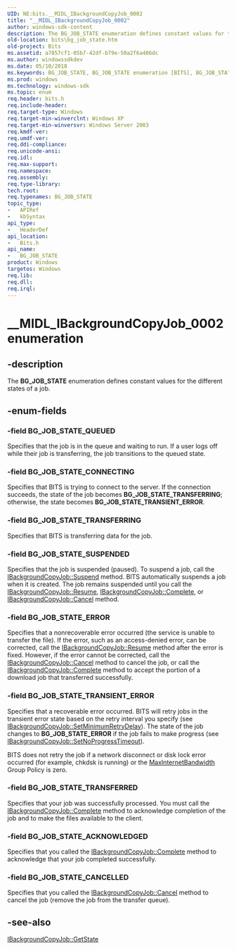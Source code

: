 ```yaml
---
UID: NE:bits.__MIDL_IBackgroundCopyJob_0002
title: "__MIDL_IBackgroundCopyJob_0002"
author: windows-sdk-content
description: The BG_JOB_STATE enumeration defines constant values for the different states of a job.
old-location: bits\bg_job_state.htm
old-project: Bits
ms.assetid: a7857cf1-05b7-42df-b79e-50a2f6a406dc
ms.author: windowssdkdev
ms.date: 05/10/2018
ms.keywords: BG_JOB_STATE, BG_JOB_STATE enumeration [BITS], BG_JOB_STATE_ACKNOWLEDGED, BG_JOB_STATE_CANCELLED, BG_JOB_STATE_CONNECTING, BG_JOB_STATE_ERROR, BG_JOB_STATE_QUEUED, BG_JOB_STATE_SUSPENDED, BG_JOB_STATE_TRANSFERRED, BG_JOB_STATE_TRANSFERRING, BG_JOB_STATE_TRANSIENT_ERROR, __MIDL_IBackgroundCopyJob_0002, _drz_bg_job_state, bits.bg_job_state, bits/BG_JOB_STATE, bits/BG_JOB_STATE_ACKNOWLEDGED, bits/BG_JOB_STATE_CANCELLED, bits/BG_JOB_STATE_CONNECTING, bits/BG_JOB_STATE_ERROR, bits/BG_JOB_STATE_QUEUED, bits/BG_JOB_STATE_SUSPENDED, bits/BG_JOB_STATE_TRANSFERRED, bits/BG_JOB_STATE_TRANSFERRING, bits/BG_JOB_STATE_TRANSIENT_ERROR
ms.prod: windows
ms.technology: windows-sdk
ms.topic: enum
req.header: bits.h
req.include-header: 
req.target-type: Windows
req.target-min-winverclnt: Windows XP
req.target-min-winversvr: Windows Server 2003
req.kmdf-ver: 
req.umdf-ver: 
req.ddi-compliance: 
req.unicode-ansi: 
req.idl: 
req.max-support: 
req.namespace: 
req.assembly: 
req.type-library: 
tech.root: 
req.typenames: BG_JOB_STATE
topic_type:
-	APIRef
-	kbSyntax
api_type:
-	HeaderDef
api_location:
-	Bits.h
api_name:
-	BG_JOB_STATE
product: Windows
targetos: Windows
req.lib: 
req.dll: 
req.irql: 
---
```


# __MIDL_IBackgroundCopyJob_0002 enumeration


## -description


The 
<b>BG_JOB_STATE</b> enumeration defines constant values for the different states of a job.


## -enum-fields




### -field BG_JOB_STATE_QUEUED

Specifies that the job is in the queue and waiting to run. If a user logs off while their job is transferring, the job transitions to the queued state.


### -field BG_JOB_STATE_CONNECTING

Specifies that BITS is trying to connect to the server. If the connection succeeds, the state of the job becomes <b>BG_JOB_STATE_TRANSFERRING</b>; otherwise, the state becomes <b>BG_JOB_STATE_TRANSIENT_ERROR</b>.


### -field BG_JOB_STATE_TRANSFERRING

Specifies that BITS is transferring data for the job.


### -field BG_JOB_STATE_SUSPENDED

Specifies that the job is suspended (paused). To suspend a job, call the 
<a href="https://msdn.microsoft.com/88429730-b8e5-4969-934c-f0945fdd46a6">IBackgroundCopyJob::Suspend</a> method. BITS automatically suspends a job when it is created. The job remains suspended until you call the <a href="https://msdn.microsoft.com/a9e6f057-0a51-4f2d-810b-edbb3e019370">IBackgroundCopyJob::Resume</a>, <a href="https://msdn.microsoft.com/d57b0b2e-1181-45ed-b7fc-d002d14527cf">IBackgroundCopyJob::Complete</a>, or <a href="https://msdn.microsoft.com/bb3f32d9-298a-4099-8d87-4057ddefb0ba">IBackgroundCopyJob::Cancel</a> method.


### -field BG_JOB_STATE_ERROR

Specifies that a nonrecoverable error occurred (the service is unable to transfer the file). If the error, such as an access-denied error, can be corrected, call the 
<a href="https://msdn.microsoft.com/a9e6f057-0a51-4f2d-810b-edbb3e019370">IBackgroundCopyJob::Resume</a> method after the error is fixed. However, if the error cannot be corrected, call the 
<a href="https://msdn.microsoft.com/bb3f32d9-298a-4099-8d87-4057ddefb0ba">IBackgroundCopyJob::Cancel</a> method to cancel the job, or call the 
<a href="https://msdn.microsoft.com/d57b0b2e-1181-45ed-b7fc-d002d14527cf">IBackgroundCopyJob::Complete</a> method to accept the portion of a download job that transferred successfully.


### -field BG_JOB_STATE_TRANSIENT_ERROR

Specifies that a recoverable error occurred. BITS will retry jobs in the transient error state based on the retry interval you specify (see <a href="https://msdn.microsoft.com/52d2b7a1-6f68-424e-9c0b-a9f8df4a5ad6">IBackgroundCopyJob::SetMinimumRetryDelay</a>). The state of the job changes to <b>BG_JOB_STATE_ERROR</b> if the job fails to make progress (see  <a href="https://msdn.microsoft.com/3fcf46ed-197f-46ad-ac62-2c4a2e8b27ef">IBackgroundCopyJob::SetNoProgressTimeout</a>).

BITS does not retry the job if a network disconnect or disk lock error occurred (for example, chkdsk is running) or the <a href="https://msdn.microsoft.com/32c7e2b1-bac2-4708-a30c-f6b2a816c1a4">MaxInternetBandwidth</a> Group Policy is zero. 


### -field BG_JOB_STATE_TRANSFERRED

Specifies that your job was successfully processed. You must call the 
<a href="https://msdn.microsoft.com/d57b0b2e-1181-45ed-b7fc-d002d14527cf">IBackgroundCopyJob::Complete</a> method to acknowledge completion of the job and to make the files available to the client.


### -field BG_JOB_STATE_ACKNOWLEDGED

Specifies that you called the <a href="https://msdn.microsoft.com/d57b0b2e-1181-45ed-b7fc-d002d14527cf">IBackgroundCopyJob::Complete</a> method to acknowledge that your job completed successfully.


### -field BG_JOB_STATE_CANCELLED

Specifies that you called the 
<a href="https://msdn.microsoft.com/bb3f32d9-298a-4099-8d87-4057ddefb0ba">IBackgroundCopyJob::Cancel</a> method to cancel the job (remove the job from the transfer queue).


## -see-also




<a href="https://msdn.microsoft.com/32789bd2-2368-473b-accf-ac6e317d0172">IBackgroundCopyJob::GetState</a>
 

 

